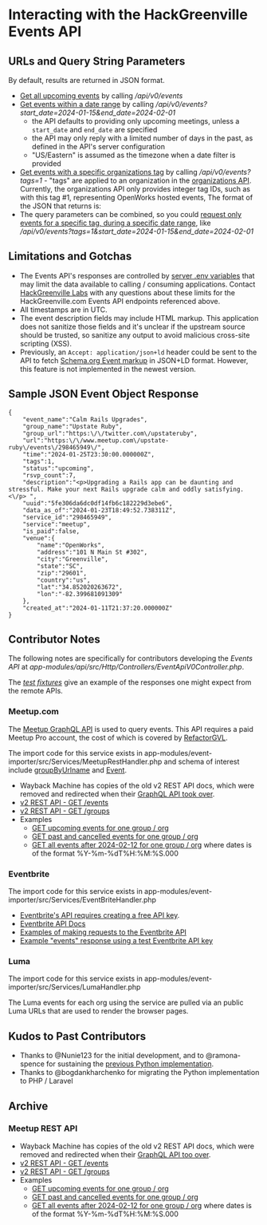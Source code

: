 # Interacting with the HackGreenville Events API

## URLs and Query String Parameters
By default, results are returned in JSON format.

* [Get all upcoming events](https://hackgreenville.com/api/v0/events) by calling _/api/v0/events_
* [Get events within a date range](https://hackgreenville.com/api/v0/events?start_date=2024-01-15&end_date=2024-02-01) by calling _/api/v0/events?start_date=2024-01-15&end_date=2024-02-01_
    * the API defaults to providing only upcoming meetings, unless a `start_date` and `end_date` are specified
    * the API may only reply with a limited number of days in the past, as defined in the API's server configuration
    * "US/Eastern" is assumed as the timezone when a date filter is provided
* [Get events with a specific organizations tag](https://hackgreenville.com/api/v0/events?tags=1) by calling _/api/v0/events?tags=1_ - "tags" are applied to an organization in the [organizations API](https://github.com/hackgvl/hackgreenville-com/blob/develop/ORGS_API.md).  Currently, the organizations API only provides integer tag IDs, such as with this tag #1, representing OpenWorks hosted events, The format of the JSON that returns is:
* The query parameters can be combined, so you could [request only events for a specific tag, during a specific date range](https://hackgreenville.com/api/v0/events?tags=1&start_date=2024-01-15&end_date=2024-02-01), like _/api/v0/events?tags=1&start_date=2024-01-15&end_date=2024-02-01_

## Limitations and Gotchas
* The Events API's responses are controlled by [server .env variables](/CONTRIBUTING.md#environment-variables) that may limit the data available to calling / consuming applications. Contact [HackGreenville Labs](https://hackgreenville.com/labs) with any questions about these limits for the HackGreenville.com Events API endpoints referenced above.
* All timestamps are in UTC.  
* The event description fields may include HTML markup.  This application does not sanitize those fields and it's unclear if the upstream source should be trusted, so sanitize any output to avoid malicious cross-site scripting (XSS).
* Previously, an `Accept: application/json+ld` header could be sent to the API to fetch [Schema.org Event markup](https://schema.org/Event) in JSON+LD format. However, this feature is not implemented in the newest version.

## Sample JSON Event Object Response

```
{
	"event_name":"Calm Rails Upgrades",
	"group_name":"Upstate Ruby",
	"group_url":"https:\/\/twitter.com\/upstateruby",
	"url":"https:\/\/www.meetup.com\/upstate-ruby\/events\/298465949\/",
	"time":"2024-01-25T23:30:00.000000Z",
	"tags":1,
	"status":"upcoming",
	"rsvp_count":7,
	"description":"<p>Upgrading a Rails app can be daunting and stressful. Make your next Rails upgrade calm and oddly satisfying.<\/p> ",
	"uuid":"5fe306da6dc0df14fb6c182229d3ebe6",
	"data_as_of":"2024-01-23T18:49:52.738311Z",
	"service_id":"298465949",
	"service":"meetup",
	"is_paid":false,
	"venue":{
		"name":"OpenWorks",
		"address":"101 N Main St #302",
		"city":"Greenville",
		"state":"SC",
		"zip":"29601",
		"country":"us",
		"lat":"34.852020263672",
		"lon":"-82.399681091309"
	},
	"created_at":"2024-01-11T21:37:20.000000Z"
}
```

## Contributor Notes
The following notes are specifically for contributors developing the _Events API_ at _app-modules/api/src/Http/Controllers/EventApiV0Controller.php_.

The _[test fixtures](https://github.com/hackgvl/hackgreenville-com/tree/develop/app-modules/event-importer/tests/fixtures)_ give an example of the responses one might expect from the remote APIs.

### Meetup.com
The [Meetup GraphQL API](https://www.meetup.com/api/schema/#graphQl-schema) is used to query events.  This API requires a paid Meetup Pro account, the cost of which is covered by [RefactorGVL](https://refactorgvl.com/).

The import code for this service exists in app-modules/event-importer/src/Services/MeetupRestHandler.php and schema of interest include [groupByUrlname](https://www.meetup.com/api/schema/#groupByUrlname) and [Event](https://www.meetup.com/api/schema/#Event).
* Wayback Machine has copies of the old v2 REST API docs, which were removed and redirected when their [GraphQL API took over](https://github.com/hackgvl/hackgreenville-com/issues/212).
* [v2 REST API - GET /events](https://web.archive.org/web/20170709041824/http://www.meetup.com/meetup_api/docs/2/events/)
* [v2 REST API - GET /groups](https://web.archive.org/web/20170709041556/http://www.meetup.com/meetup_api/docs/2/groups/)
* Examples
  * [GET upcoming events for one group / org](https://api.meetup.com/hack-greenville/events?&sign=true&photo-host=public&status=upcoming)
  * [GET past and cancelled events for one group / org](https://api.meetup.com/hack-greenville/events?&sign=true&photo-host=public&status=past,cancelled)
  * [GET all events after 2024-02-12 for one group / org](https://api.meetup.com/synergymill/events?&sign=true&photo-host=public&no_earlier_than=2024-02-12T02:21:20.000&status=upcoming,cancelled,past&page=50) where dates is of the format %Y-%m-%dT%H:%M:%S.000

### Eventbrite
The import code for this service exists in app-modules/event-importer/src/Services/EventBriteHandler.php

* [Eventbrite's API requires creating a free API key](https://www.eventbrite.com/help/en-us/articles/849962/generate-an-api-key/).
* [Eventbrite API Docs](https://www.eventbrite.com/platform/api)
* [Examples of making requests to the Eventbrite API](https://github.com/hackgvl/hackgreenville-com/issues/217#issuecomment-802212633)
* [Example "events" response using a test Eventbrite API key](https://www.eventbriteapi.com/v3/events/10584525601/?token=BKKRDKVUVRC5WG4HAVLT)

### Luma

The import code for this service exists in app-modules/event-importer/src/Services/LumaHandler.php

The Luma events for each org using the service are pulled via an public Luma URLs that are used to render the browser pages.

## Kudos to Past Contributors
* Thanks to @Nunie123 for the initial development, and to @ramona-spence for sustaining the [previous Python implementation](https://github.com/hackgvl/events-api).
* Thanks to @bogdankharchenko for migrating the Python implementation to PHP / Laravel

## Archive

### Meetup REST API

* Wayback Machine has copies of the old v2 REST API docs, which were removed and redirected when their [GraphQL API too over](https://github.com/hackgvl/hackgreenville-com/issues/212).
* [v2 REST API - GET /events](https://web.archive.org/web/20170709041824/http://www.meetup.com/meetup_api/docs/2/events/)
* [v2 REST API - GET /groups](https://web.archive.org/web/20170709041556/http://www.meetup.com/meetup_api/docs/2/groups/)
* Examples
  * [GET upcoming events for one group / org](https://api.meetup.com/hack-greenville/events?&sign=true&photo-host=public&status=upcoming)
  * [GET past and cancelled events for one group / org](https://api.meetup.com/hack-greenville/events?&sign=true&photo-host=public&status=past,cancelled)
  * [GET all events after 2024-02-12 for one group / org](https://api.meetup.com/synergymill/events?&sign=true&photo-host=public&no_earlier_than=2024-02-12T02:21:20.000&status=upcoming,cancelled,past&page=50) where dates is of the format %Y-%m-%dT%H:%M:%S.000
